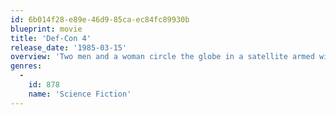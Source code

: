 ```yaml
---
id: 6b014f28-e89e-46d9-85ca-ec84fc89930b
blueprint: movie
title: 'Def-Con 4'
release_date: '1985-03-15'
overview: 'Two men and a woman circle the globe in a satellite armed with a nuclear device. The third world war breaks out, and a few months later the satellite crashes. They survive the crash but one man gets killed by survivors and the other man gets caught. The woman stays by the remains of the the satellite but is soon caught by evil punks who have taken power.'
genres:
  -
    id: 878
    name: 'Science Fiction'
---
```

